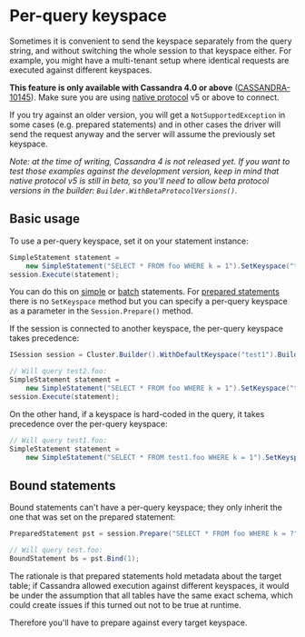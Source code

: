 # Per-query keyspace

Sometimes it is convenient to send the keyspace separately from the query string, and without switching the whole session to that keyspace either. For example, you might have a multi-tenant setup where identical requests are executed against different keyspaces.

**This feature is only available with Cassandra 4.0 or above** ([CASSANDRA-10145]). Make sure you are using [native protocol](../../../../native-protocol/index) v5 or above to connect.

If you try against an older version, you will get a `NotSupportedException` in some cases (e.g. prepared statements) and in other cases the driver will send the request anyway and the server will assume the previously set keyspace.

*Note: at the time of writing, Cassandra 4 is not released yet. If you want to test those examples against the development version, keep in mind that native protocol v5 is still in beta, so you'll need to allow beta protocol versions in the builder: `Builder.WithBetaProtocolVersions()`*.

## Basic usage

To use a per-query keyspace, set it on your statement instance:

```csharp
SimpleStatement statement =
    new SimpleStatement("SELECT * FROM foo WHERE k = 1").SetKeyspace("test");
session.Execute(statement);
```

You can do this on [simple](../simple/index) or [batch](../batch/index) statements. For [prepared statements](../prepared/index) there is no `SetKeyspace` method but you can specify a per-query keyspace as a parameter in the `Session.Prepare()` method.

If the session is connected to another keyspace, the per-query keyspace takes precedence:

```csharp
ISession session = Cluster.Builder().WithDefaultKeyspace("test1").Build().Connect();

// Will query test2.foo:
SimpleStatement statement =
    new SimpleStatement("SELECT * FROM foo WHERE k = 1").SetKeyspace("test2");
session.Execute(statement);
```

On the other hand, if a keyspace is hard-coded in the query, it takes precedence over the per-query keyspace:

```csharp
// Will query test1.foo:
SimpleStatement statement =
    new SimpleStatement("SELECT * FROM test1.foo WHERE k = 1").SetKeyspace("test2");
```

## Bound statements

Bound statements can't have a per-query keyspace; they only inherit the one that was set on the prepared statement:

```csharp
PreparedStatement pst = session.Prepare("SELECT * FROM foo WHERE k = ?", "test");

// Will query test.foo:
BoundStatement bs = pst.Bind(1);
```

The rationale is that prepared statements hold metadata about the target table; if Cassandra allowed execution against different keyspaces, it would be under the assumption that all tables have the same exact schema, which could create issues if this turned out not to be true at runtime.

Therefore you'll have to prepare against every target keyspace.

[CASSANDRA-10145]: https://issues.apache.org/jira/browse/CASSANDRA-10145